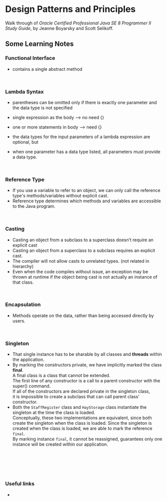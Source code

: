 #  Design Patterns and Principles
Walk through of _Oracle Certified Professional Java SE 8 Programmer II Study Guide_, by Jeanne Boyarsky and Scott Selikoff. 

## Some Learning Notes ##

### Functional Interface ###
* contains a single abstract method

&nbsp;

### Lambda Syntax ###
* parentheses can be omitted only if there is exactly one parameter and the data type is not specified
* single expression as the body --> no need {}
* one or more statements in body --> need {}


* the data types for the input parameters of a lambda expression are optional, but
* when one parameter has a data type listed, all parameters must provide a data type.

&nbsp;

### Reference Type ###
* If you use a variable to refer to an object, we can only call the reference type's methods/variables without explicit cast. 
* Reference type determines which methods and variables are accessible to the Java program.

&nbsp;

### Casting ###
* Casting an object from a subclass to a superclass doesn’t require an explicit cast
* Casting an object from a superclass to a subclass requires an explicit cast.
* The compiler will not allow casts to unrelated types. (not related in hierarchy)
* Even when the code compiles without issue, an exception may be thrown at runtime if the object being cast is not actually an instance of that class.

&nbsp;

### Encapsulation ###
* Methods operate on the data, rather than being accessed directly by users. 

&nbsp;

### Singleton ###
* That single instance has to be sharable by all classes and **threads** within the application. 
* By marking the constructors private, we have implicitly marked the class **final**.  
  A final class is a class that cannot be extended.  
  The first line of any constructor is a call to a parent constructor with the super() command.  
  If all of the constructors are declared private in the singleton class,  
  it is impossible to create a subclass that can call parent class' constructor.
* Both the `StaffRegister` class and `HayStorage` class instantiate the singleton at the time the class is loaded.  
  Conceptually, these two implementations are equivalent, since both create the singleton when the class is loaded. 
  Since the singleton is created when the class is loaded, we are able to mark the reference `final`.  
  By marking instance `final`, it cannot be reassigned, guarantees only one instance will be created within our application. 

&nbsp;

&nbsp;
----
### Useful links ###
* []()